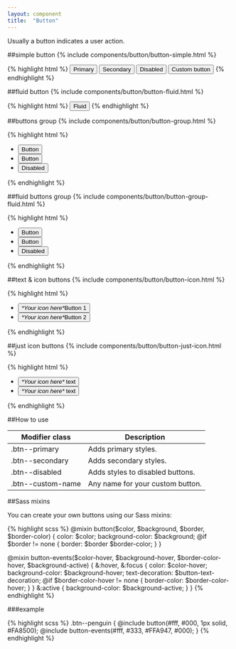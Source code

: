 ```yaml
---
layout: component
title:  "Button"
---
```


Usually a button indicates a user action.

##simple button
{% include components/button/button-simple.html %}

{% highlight html %}
<button class="btn btn--primary">Primary</button>
<button class="btn btn--secondary">Secondary</button>
<button class="btn btn--disabled">Disabled</button>
<button class="btn btn--custom-name">Custom button</button>
{% endhighlight %}


##fluid button
{% include components/button/button-fluid.html %}

{% highlight html %}
<button class="btn btn--primary btn--fluid">Fluid</button>
{% endhighlight %}


##buttons group
{% include components/button/button-group.html %}

{% highlight html %}
<ul class="btn-group">
    <li class="btn-group__item">
         <button class="btn">Button</button>
    </li>
    <li class="btn-group__item">
         <button class="btn">Button</button>
    </li>
    <li class="btn-group__item">
         <button class="btn btn--disabled">Disabled</button>
    </li>
</ul>
{% endhighlight %}

##fluid buttons group
{% include components/button/button-group-fluid.html %}

{% highlight html %}
<ul class="btn-group btn-group--fluid">
    <li class="btn-group__item">
         <button class="btn">Button</button>
    </li>
    <li class="btn-group__item">
         <button class="btn">Button</button>
    </li>
    <li class="btn-group__item">
         <button class="btn btn--disabled">Disabled</button>
    </li>
</ul>
{% endhighlight %}

##text &amp; icon buttons
{% include components/button/button-icon.html %}

{% highlight html %}
<ul class="btn-group">
    <li class="btn-group__item">
        <button class="btn btn--modifier">
            <span class="icon-text">
                <i class="icon" aria-hidden="true">*Your icon here*</i>Button 1
            </span>
        </button>
    </li>
    <li class="btn-group__item">
        <button class="btn btn--modifier">
            <span class="icon-text">
                <i class="icon" aria-hidden="true">*Your icon here*</i>Button 2
            </span>
        </button>
    </li>
</ul>
{% endhighlight %}

##just icon buttons
{% include components/button/button-just-icon.html %}

{% highlight html %}
<ul class="btn-group">
    <li class="btn-group__item">
        <button class="btn btn--modifier btn--icon">
            <i class="icon" aria-hidden="true">*Your icon here*</i>
            <span class="invisible">text</span>
        </button>
    </li>
    <li class="btn-group__item">
        <button class="btn btn--modifier btn--icon">
            <i class="icon" aria-hidden="true">*Your icon here*</i>
            <span class="invisible">text</span>
        </button>
    </li>
</ul>
{% endhighlight %}

##How to use

| Modifier class    | Description                      |
|-------------------|----------------------------------|
| .btn--primary     | Adds primary styles.             |
| .btn--secondary   | Adds secondary styles.           |
| .btn--disabled    | Adds styles to disabled buttons. |
| .btn--custom-name | Any name for your custom button. |


##Sass mixins

You can create your own buttons using our Sass mixins:

{% highlight scss %}
@mixin button($color, $background, $border, $border-color) {
    color: $color;
    background-color: $background;
    @if $border != none {
        border: $border $border-color;
    }
}

@mixin button-events($color-hover, $background-hover, $border-color-hover, $background-active) {
    &:hover,
    &:focus {
        color: $color-hover;
        background-color: $background-hover;
        text-decoration: $button-text-decoration;
        @if $border-color-hover != none {
            border-color: $border-color-hover;
        }
    }
    &:active {
        background-color: $background-active;
    }
}
{% endhighlight %}

###example

{% highlight scss %}
.btn--penguin {
    @include button(#fff, #000, 1px solid, #FA8500);
    @include button-events(#fff, #333, #FFA947, #000);
}
{% endhighlight %}

